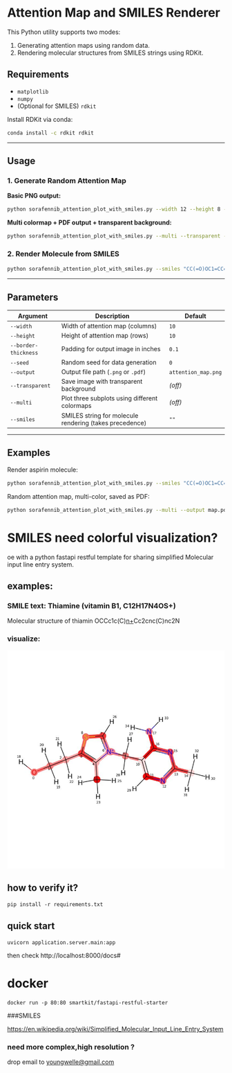 # Attention Map and SMILES Renderer

This Python utility supports two modes:
1. Generating attention maps using random data.
2. Rendering molecular structures from SMILES strings using RDKit.

## Requirements

- `matplotlib`
- `numpy`
- (Optional for SMILES) `rdkit`

Install RDKit via conda:
```bash
conda install -c rdkit rdkit
```

---

## Usage

### 1. Generate Random Attention Map

**Basic PNG output:**

```bash
python sorafennib_attention_plot_with_smiles.py --width 12 --height 8 --output result.png
```

**Multi colormap + PDF output + transparent background:**

```bash
python sorafennib_attention_plot_with_smiles.py --multi --transparent --output result.pdf
```

### 2. Render Molecule from SMILES

```bash
python sorafennib_attention_plot_with_smiles.py --smiles "CC(=O)OC1=CC=CC=C1C(=O)O" --output aspirin.png
```

---

## Parameters

| Argument             | Description                                                  | Default       |
|----------------------|--------------------------------------------------------------|---------------|
| `--width`            | Width of attention map (columns)                             | `10`          |
| `--height`           | Height of attention map (rows)                               | `10`          |
| `--border-thickness`| Padding for output image in inches                            | `0.1`         |
| `--seed`             | Random seed for data generation                              | `0`           |
| `--output`           | Output file path (`.png` or `.pdf`)                          | `attention_map.png` |
| `--transparent`      | Save image with transparent background                        | *(off)*       |
| `--multi`            | Plot three subplots using different colormaps                | *(off)*       |
| `--smiles`           | SMILES string for molecule rendering (takes precedence)      | `""`          |

---

## Examples

Render aspirin molecule:
```bash
python sorafennib_attention_plot_with_smiles.py --smiles "CC(=O)OC1=CC=CC=C1C(=O)O" --output aspirin.png
```

Random attention map, multi-color, saved as PDF:
```bash
python sorafennib_attention_plot_with_smiles.py --multi --output map.pdf
```


# SMILES need colorful visualization?
 oe with a python fastapi   restful template for sharing simplified Molecular input line entry system.

  ## examples: 

  
### SMILE text: Thiamine (vitamin B1, C12H17N4OS+)

Molecular structure of thiamin	OCCc1c(C)[n+](cs1)Cc2cnc(C)nc2N

### visualize:

![vitamin](https://github.com/yangboz/SMILESVisualize/blob/master/SMILES_vitamin.jpeg)

## how to verify it?
```
pip install -r requirements.txt

```

## quick start


```
uvicorn application.server.main:app
```
then check http://localhost:8000/docs#
# docker

```
docker run -p 80:80 smartkit/fastapi-restful-starter
```

###SMILES

https://en.wikipedia.org/wiki/Simplified_Molecular_Input_Line_Entry_System

### need more complex,high resolution ?

drop email to youngwelle@gmail.com
